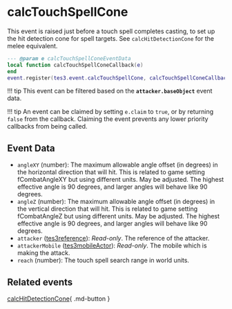 # calcTouchSpellCone
<div class="search_terms" style="display: none">calctouchspellcone</div>

<!---
	This file is autogenerated. Do not edit this file manually. Your changes will be ignored.
	More information: https://github.com/MWSE/MWSE/tree/master/docs
-->

This event is raised just before a touch spell completes casting, to set up the hit detection cone for spell targets. See `calcHitDetectionCone` for the melee equivalent.

```lua
--- @param e calcTouchSpellConeEventData
local function calcTouchSpellConeCallback(e)
end
event.register(tes3.event.calcTouchSpellCone, calcTouchSpellConeCallback)
```

!!! tip
	This event can be filtered based on the **`attacker.baseObject`** event data.

!!! tip
	An event can be claimed by setting `e.claim` to `true`, or by returning `false` from the callback. Claiming the event prevents any lower priority callbacks from being called.

## Event Data

* `angleXY` (number): The maximum allowable angle offset (in degrees) in the horizontal direction that will hit. This is related to game setting fCombatAngleXY but using different units. May be adjusted. The highest effective angle is 90 degrees, and larger angles will behave like 90 degrees.
* `angleZ` (number): The maximum allowable angle offset (in degrees) in the vertical direction that will hit. This is related to game setting fCombatAngleZ but using different units. May be adjusted. The highest effective angle is 90 degrees, and larger angles will behave like 90 degrees.
* `attacker` ([tes3reference](../types/tes3reference.md)): *Read-only*. The reference of the attacker.
* `attackerMobile` ([tes3mobileActor](../types/tes3mobileActor.md)): *Read-only*. The mobile which is making the attack.
* `reach` (number): The touch spell search range in world units.


## Related events

[calcHitDetectionCone](./calcHitDetectionCone.md){ .md-button }

